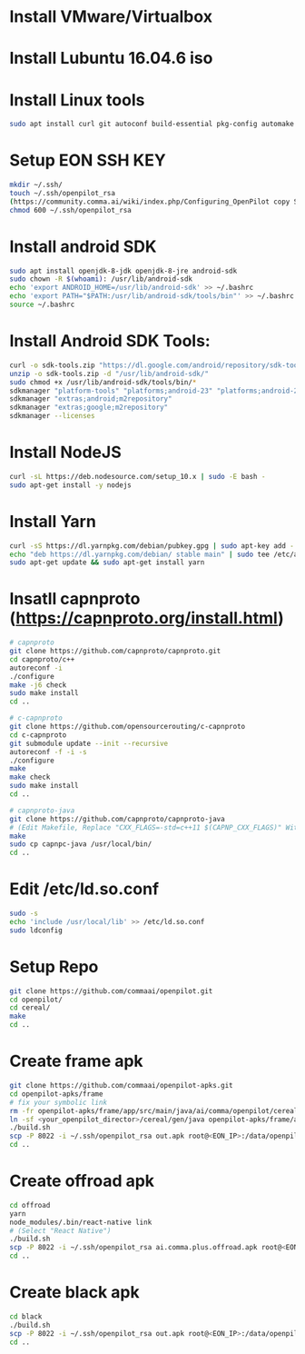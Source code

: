 # Install VMware/Virtualbox
# Install Lubuntu 16.04.6 iso
# Install Linux tools
```bash
sudo apt install curl git autoconf build-essential pkg-config automake libtool
```
# Setup EON SSH KEY
```bash
mkdir ~/.ssh/
touch ~/.ssh/openpilot_rsa
(https://community.comma.ai/wiki/index.php/Configuring_OpenPilot copy SSH key and paste into ~/.ssh/openpilot_rsa)
chmod 600 ~/.ssh/openpilot_rsa
```
# Install android SDK
```bash
sudo apt install openjdk-8-jdk openjdk-8-jre android-sdk
sudo chown -R $(whoami): /usr/lib/android-sdk
echo 'export ANDROID_HOME=/usr/lib/android-sdk' >> ~/.bashrc
echo 'export PATH="$PATH:/usr/lib/android-sdk/tools/bin"' >> ~/.bashrc
source ~/.bashrc
```
# Install Android SDK Tools:
```bash
curl -o sdk-tools.zip "https://dl.google.com/android/repository/sdk-tools-linux-4333796.zip"
unzip -o sdk-tools.zip -d "/usr/lib/android-sdk/"
sudo chmod +x /usr/lib/android-sdk/tools/bin/*
sdkmanager "platform-tools" "platforms;android-23" "platforms;android-27"
sdkmanager "extras;android;m2repository"
sdkmanager "extras;google;m2repository"
sdkmanager --licenses
```
# Install NodeJS
```bash
curl -sL https://deb.nodesource.com/setup_10.x | sudo -E bash -
sudo apt-get install -y nodejs
```
# Install Yarn
```bash
curl -sS https://dl.yarnpkg.com/debian/pubkey.gpg | sudo apt-key add -
echo "deb https://dl.yarnpkg.com/debian/ stable main" | sudo tee /etc/apt/sources.list.d/yarn.list
sudo apt-get update && sudo apt-get install yarn
```
# Insatll capnproto (https://capnproto.org/install.html)
```bash
# capnproto
git clone https://github.com/capnproto/capnproto.git
cd capnproto/c++
autoreconf -i
./configure
make -j6 check
sudo make install
cd ..

# c-capnproto
git clone https://github.com/opensourcerouting/c-capnproto
cd c-capnproto
git submodule update --init --recursive
autoreconf -f -i -s
./configure
make
make check
sudo make install
cd ..

# capnproto-java
git clone https://github.com/capnproto/capnproto-java
# (Edit Makefile, Replace "CXX_FLAGS=-std=c++11 $(CAPNP_CXX_FLAGS)" With "CXX_FLAGS=-std=c++14 $(CAPNP_CXX_FLAGS)")
make
sudo cp capnpc-java /usr/local/bin/
cd ..
```
# Edit /etc/ld.so.conf
```bash
sudo -s
echo 'include /usr/local/lib' >> /etc/ld.so.conf
sudo ldconfig
```
# Setup Repo
```bash
git clone https://github.com/commaai/openpilot.git
cd openpilot/
cd cereal/
make
cd ..
```
# Create frame apk
```bash
git clone https://github.com/commaai/openpilot-apks.git
cd openpilot-apks/frame
# fix your symbolic link
rm -fr openpilot-apks/frame/app/src/main/java/ai/comma/openpilot/cereal
ln -sf <your_openpilot_director>/cereal/gen/java openpilot-apks/frame/app/src/main/java/ai/comma/openpilot/cereal
./build.sh
scp -P 8022 -i ~/.ssh/openpilot_rsa out.apk root@<EON_IP>:/data/openpilot/apk/ai.comma.plus.frame.apk
cd ..
```
# Create offroad apk
```bash
cd offroad
yarn
node_modules/.bin/react-native link
# (Select "React Native")
./build.sh
scp -P 8022 -i ~/.ssh/openpilot_rsa ai.comma.plus.offroad.apk root@<EON_IP>:/data/openpilot/apk/ai.comma.plus.offroad.apk
cd ..
```
# Create black apk
```bash
cd black
./build.sh
scp -P 8022 -i ~/.ssh/openpilot_rsa out.apk root@<EON_IP>:/data/openpilot/apk/ai.comma.plus.black.apk
cd ..
```
